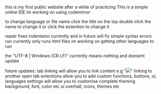 this is my first public website after a while of practicing 
This is a simple online IDE im working on using codemirror 

to change language or file name click the title on the top double click the name to change it or click the extention to change it 

repair fixes indentaion currently and in future will fix simple syntax errors
run currently only runs html files im working on getting other languages to run

the "UTF-8 | Windows (CR LF)" currently means nothing and doesent update

future updates:
tab linking will allow you to link content e.g "<img src="./image.png">" linking to another open tab
extentions allow you to add custom functions, buttons, ui, languages
settings will allow you to customise complete theming background, font, color etc
ui overhall, icons, themes etc
